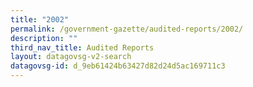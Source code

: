 ```yaml
---
title: "2002"
permalink: /government-gazette/audited-reports/2002/
description: ""
third_nav_title: Audited Reports
layout: datagovsg-v2-search
datagovsg-id: d_9eb61424b63427d82d24d5ac169711c3
---
```

